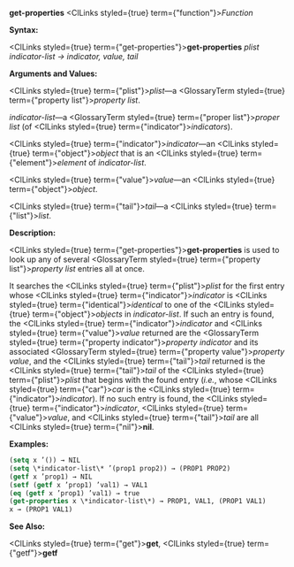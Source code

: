 **get-properties** <ClLinks styled={true} term={"function"}><i>Function</i></ClLinks> 



**Syntax:** 



<ClLinks styled={true} term={"get-properties"}><b>get-properties</b></ClLinks> *plist indicator-list → indicator, value, tail* 



**Arguments and Values:** 







 



 



<ClLinks styled={true} term={"plist"}><i>plist</i></ClLinks>—a <GlossaryTerm styled={true} term={"property list"}><i>property list</i></GlossaryTerm>. 



*indicator-list*—a <GlossaryTerm styled={true} term={"proper list"}><i>proper list</i></GlossaryTerm> (of <ClLinks styled={true} term={"indicator"}><i>indicators</i></ClLinks>). 



<ClLinks styled={true} term={"indicator"}><i>indicator</i></ClLinks>—an <ClLinks styled={true} term={"object"}><i>object</i></ClLinks> that is an <ClLinks styled={true} term={"element"}><i>element</i></ClLinks> of *indicator-list*. 



<ClLinks styled={true} term={"value"}><i>value</i></ClLinks>—an <ClLinks styled={true} term={"object"}><i>object</i></ClLinks>. 



<ClLinks styled={true} term={"tail"}><i>tail</i></ClLinks>—a <ClLinks styled={true} term={"list"}><i>list</i></ClLinks>. 



**Description:** 



<ClLinks styled={true} term={"get-properties"}><b>get-properties</b></ClLinks> is used to look up any of several <GlossaryTerm styled={true} term={"property list"}><i>property list</i></GlossaryTerm> entries all at once. 



It searches the <ClLinks styled={true} term={"plist"}><i>plist</i></ClLinks> for the first entry whose <ClLinks styled={true} term={"indicator"}><i>indicator</i></ClLinks> is <ClLinks styled={true} term={"identical"}><i>identical</i></ClLinks> to one of the <ClLinks styled={true} term={"object"}><i>objects</i></ClLinks> in *indicator-list*. If such an entry is found, the <ClLinks styled={true} term={"indicator"}><i>indicator</i></ClLinks> and <ClLinks styled={true} term={"value"}><i>value</i></ClLinks> returned are the <GlossaryTerm styled={true} term={"property indicator"}><i>property indicator</i></GlossaryTerm> and its associated <GlossaryTerm styled={true} term={"property value"}><i>property value</i></GlossaryTerm>, and the <ClLinks styled={true} term={"tail"}><i>tail</i></ClLinks> returned is the <ClLinks styled={true} term={"tail"}><i>tail</i></ClLinks> of the <ClLinks styled={true} term={"plist"}><i>plist</i></ClLinks> that begins with the found entry (*i.e.*, whose <ClLinks styled={true} term={"car"}><i>car</i></ClLinks> is the <ClLinks styled={true} term={"indicator"}><i>indicator</i></ClLinks>). If no such entry is found, the <ClLinks styled={true} term={"indicator"}><i>indicator</i></ClLinks>, <ClLinks styled={true} term={"value"}><i>value</i></ClLinks>, and <ClLinks styled={true} term={"tail"}><i>tail</i></ClLinks> are all <ClLinks styled={true} term={"nil"}><b>nil</b></ClLinks>. 



**Examples:**
```lisp
(setq x ’()) → NIL 
(setq \*indicator-list\* ’(prop1 prop2)) → (PROP1 PROP2) 
(getf x ’prop1) → NIL 
(setf (getf x ’prop1) ’val1) → VAL1 
(eq (getf x ’prop1) ’val1) → true 
(get-properties x \*indicator-list\*) → PROP1, VAL1, (PROP1 VAL1) 
x → (PROP1 VAL1) 
```
**See Also:** 



<ClLinks styled={true} term={"get"}><b>get</b></ClLinks>, <ClLinks styled={true} term={"getf"}><b>getf</b></ClLinks> 



